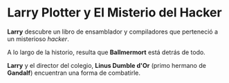 # Larry Plotter y El Misterio del Hacker

**Larry** descubre un libro de ensamblador y compiladores que perteneció a un misterioso *hacker*.

A lo largo de la historio, resulta que **Ballmermort** está detrás de todo.

**Larry** y el director del colegio, **Linus Dumble d'Or** (primo hermano de **Gandalf**) encuentran una forma de combatirle.
